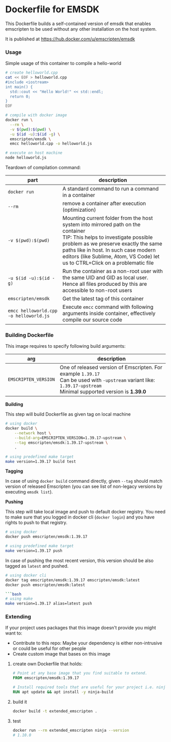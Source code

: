# Dockerfile for EMSDK

This Dockerfile builds a self-contained version of emsdk that enables emscripten to be used without any
other installation on the host system.

It is published at https://hub.docker.com/u/emscripten/emsdk

### Usage

Simple usage of this container to compile a hello-world
```bash
# create helloworld.cpp
cat << EOF > helloworld.cpp
#include <iostream>
int main() {
  std::cout << "Hello World!" << std::endl;
  return 0;
}
EOF
```

```bash
# compile with docker image
docker run \
  --rm \
  -v $(pwd):$(pwd) \
  -u $(id -u):$(id -g) \
  emscripten/emsdk \
  emcc helloworld.cpp -o helloworld.js

# execute on host machine
node helloworld.js
```

Teardown of compilation command:

|part|description|
|---|---|
|`docker run`| A standard command to run a command in a container|
|`--rm`|remove a container after execution (optimization)|
|`-v $(pwd):$(pwd)`|Mounting current folder from the host system into mirrored path on the container<br>TIP: This helps to investigate possible problem as we preserve exactly the same paths like in host. In such case modern editors (like Sublime, Atom, VS Code) let us to CTRL+Click on a problematic file |
|`-u $(id -u):$(id -g)`| Run the container as a non-root user with the same UID and GID as local user. Hence all files produced by this are accessible to non-root users|
|`emscripten/emsdk`|Get the latest tag of this container|
|`emcc helloworld.cpp -o helloworld.js`|Execute `emcc` command with following arguments inside container, effectively compile our source code|



### Building Dockerfile

This image requires to specify following build arguments:

| arg | description |
| --- | --- |
| `EMSCRIPTEN_VERSION` | One of released version of Emscripten. For example `1.39.17`<br/> Can be used with `-upstream` variant like: `1.39.17-upstream`<br /> Minimal supported version is **1.39.0**|

**Building**

This step will build Dockerfile as given tag on local machine
```bash
# using docker
docker build \
    --network host \
    --build-arg=EMSCRIPTEN_VERSION=1.39.17-upstream \
    --tag emscripten/emsdk:1.39.17-upstream \
    .
```
```bash
# using predefined make target
make version=1.39.17 build test
```

**Tagging**

In case of using `docker build` command directly, given `--tag` should match version of released Emscripten (you can see list of non-legacy versions by executing `emsdk list`).

**Pushing**

This step will take local image and push to default docker registry. You need to make sure that you logged in docker cli (`docker login`) and you have rights to push to that registry.

```bash
# using docker
docker push emscripten/emsdk:1.39.17
```
```bash
# using predefined make target
make version=1.39.17 push
```

In case of pushing the most recent version, this version should be also tagged as `latest` and pushed.
```bash
# using docker cli
docker tag emscripten/emsdk:1.39.17 emscripten/emsdk:latest
docker push emscripten/emsdk:latest

```bash
# using make
make version=1.39.17 alias=latest push
```

### Extending

If your project uses packages that this image doesn't provide you might want to:
* Contribute to this repo: Maybe your dependency is either non-intrusive or could be useful for other people
* Create custom image that bases on this image

1. create own Dockerfile that holds:
    ```dockerfile
    # Point at any base image that you find suitable to extend.
    FROM emscripten/emsdk:1.39.17

    # Install required tools that are useful for your project i.e. ninja-build
    RUN apt update && apt install -y ninja-build

    ```
2. build it
    ```bash
    docker build -t extended_emscripten .
    ```

3. test
    ```bash
    docker run --rm extended_emscripten ninja --version
    # 1.10.0
    ```

